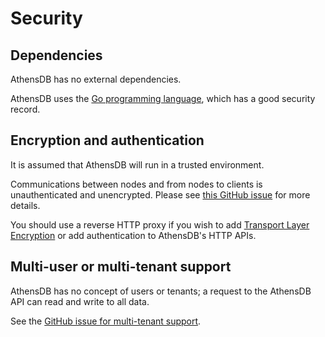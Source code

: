 # Security

## Dependencies

AthensDB has no external dependencies.

AthensDB uses the [Go programming language](https://golang.org/), which has a
good security record.

## Encryption and authentication

It is assumed that AthensDB will run in a trusted environment.

Communications between nodes and from nodes to clients is unauthenticated and
unencrypted. Please see [this GitHub
issue](https://github.com/mattbostock/athensdb/issues/44) for more details.

You should use a reverse HTTP proxy if you wish to add [Transport Layer
Encryption][] or add authentication to AthensDB's HTTP APIs.

[Transport Layer Encryption]: https://en.wikipedia.org/wiki/Transport_Layer_Security

## Multi-user or multi-tenant support

AthensDB has no concept of users or tenants; a request to the AthensDB API can read and
write to all data.

See the [GitHub issue for multi-tenant
support](https://github.com/mattbostock/athensdb/issues/45).
